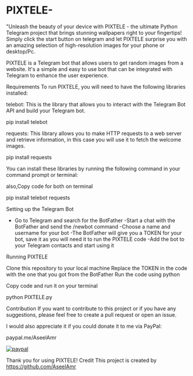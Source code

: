 # PIXTELE-
"Unleash the beauty of your device with PIXTELE - the ultimate Python Telegram project that brings stunning wallpapers right to your fingertips! Simply click the start button on telegram and let PIXTELE surprise you with an amazing selection of high-resolution images for your phone or desktop/Pc.


PIXTELE is a Telegram bot that allows users to get random images from a website. It's a simple and easy to use bot that can be integrated with Telegram to enhance the user experience.

Requirements
To run PIXTELE, you will need to have the following libraries installed:

telebot: This is the library that allows you to interact with the Telegram Bot API and build your Telegram bot.

pip install telebot

requests: This library allows you to make HTTP requests to a web server and retrieve information, in this case you will use it to fetch the welcome images.

pip install requests

You can install these libraries by running the following command in your command prompt or terminal:

also,Copy code for both on terminal 

pip install telebot requests



Setting up the Telegram Bot

- Go to Telegram and search for the BotFather
-Start a chat with the BotFather and send the /newbot command
-Choose a name and username for your bot
-The BotFather will give you a TOKEN for your bot, save it as you will need it to run the PIXTELE code
-Add the bot to your Telegram contacts and start using it

Running PIXTELE

Clone this repository to your local machine
Replace the TOKEN in the code with the one that you got from the BotFather
Run the code using python

Copy code and run it on your terminal

python PIXTELE.py

Contribution
If you want to contribute to this project or if you have any suggestions, please feel free to create a pull request or open an issue.

I would also appreciate it if you could donate it to me via PayPal:

paypal.me/AseelAmr

<p>
  <a href="https://www.paypal.me/AbdennourT/10">
      <img src="https://www.paypalobjects.com/en_US/i/btn/btn_donateCC_LG.gif" alt="paypal">
  </a>
</p>


Thank you for using PIXTELE!
Credit
This project is created by https://github.com/AseelAmr
